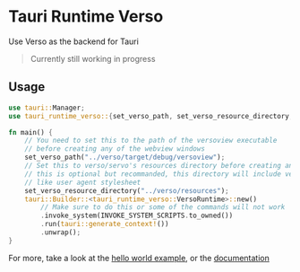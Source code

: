 # Tauri Runtime Verso

Use Verso as the backend for Tauri

> Currently still working in progress

## Usage

```rust
use tauri::Manager;
use tauri_runtime_verso::{set_verso_path, set_verso_resource_directory, INVOKE_SYSTEM_SCRIPTS};

fn main() {
    // You need to set this to the path of the versoview executable
    // before creating any of the webview windows
    set_verso_path("../verso/target/debug/versoview");
    // Set this to verso/servo's resources directory before creating any of the webview windows
    // this is optional but recommanded, this directory will include very important things
    // like user agent stylesheet
    set_verso_resource_directory("../verso/resources");
    tauri::Builder::<tauri_runtime_verso::VersoRuntime>::new()
        // Make sure to do this or some of the commands will not work
        .invoke_system(INVOKE_SYSTEM_SCRIPTS.to_owned())
        .run(tauri::generate_context!())
        .unwrap();
}
```

For more, take a look at the [hello world example](examples/helloworld), or the [documentation](https://versotile-org.github.io/tauri-runtime-verso/tauri_runtime_verso)
